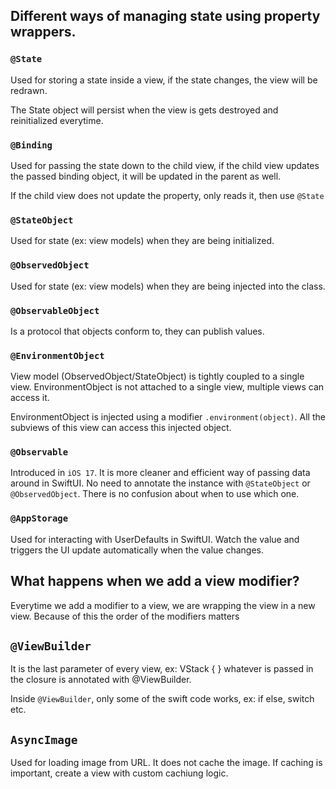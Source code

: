 
## Different ways of managing state using property wrappers.

### `@State`
    
Used for storing a state inside a view, if the state changes, the view will be redrawn. 

The State object will persist when the view is gets destroyed and reinitialized everytime.

### `@Binding`
    
Used for passing the state down to the child view, 
if the child view updates the passed binding object, it will be updated in the parent as well.

If the child view does not update the property, only reads it, then use `@State`

### `@StateObject`

Used for state (ex: view models) when they are being initialized.

### `@ObservedObject`

Used for state (ex: view models) when they are being injected into the class.

### `@ObservableObject`

Is a protocol that objects conform to, they can publish values.

### `@EnvironmentObject`

View model (ObservedObject/StateObject) is tightly coupled to a single view. EnvironmentObject is not attached to a single view, multiple views can access it. 

EnvironmentObject is injected using a modifier `.environment(object)`. All the subviews of this view can access this injected object.

### `@Observable`

Introduced in `iOS 17`. It is more cleaner and efficient way of passing data around in SwiftUI. No need to annotate the instance with `@StateObject` or `@ObservedObject`. There is no confusion about when to use which one.

### `@AppStorage`

Used for interacting with UserDefaults in SwiftUI. Watch the value and triggers the UI update automatically when the value changes.

## What happens when we add a view modifier?

Everytime we add a modifier to a view, we are wrapping the view in a new view. Because of this the order of the modifiers matters

## `@ViewBuilder`

It is the last parameter of every view, ex: VStack { }
whatever is passed in the closure is annotated with @ViewBuilder.

Inside `@ViewBuilder`, only some of the swift code works, ex: if else, switch etc.

## `AsyncImage`

Used for loading image from URL. It does not cache the image. If caching is important, create a view with custom cachiung logic.